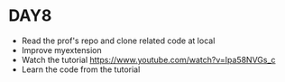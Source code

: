 # DAY8
- Read the prof's repo and clone related code at local
- Improve myextension
- Watch the tutorial https://www.youtube.com/watch?v=Ipa58NVGs_c
- Learn the code from the tutorial

